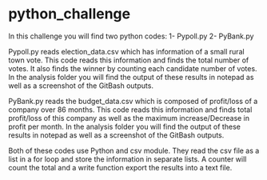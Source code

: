 # python_challenge
In this challenge you will find two python codes: 1- Pypoll.py 2- PyBank.py

Pypoll.py reads election_data.csv which has information of a small rural town vote. This code reads this information and finds the total number of votes. It also finds the winner by counting each candidate number of votes. In the analysis folder you will find the output of these results in notepad as well as a screenshot of the GitBash outputs.

PyBank.py reads the budget_data.csv which is composed of profit/loss of a company over 86 months. This code reads this information and finds total profit/loss of this company as well as the maximum increase/Decrease in profit per month. In the analysis folder you will find the output of these results in notepad as well as a screenshot of the GitBash outputs.

Both of these codes use Python and csv module. They read the csv file as a list in a for loop and store the information in separate lists. A counter will count the total and a write function export the results into a text file.
